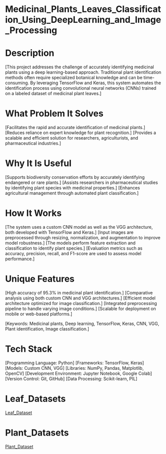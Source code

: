 # Medicinal_Plants_Leaves_Classification_Using_DeepLearning_and_Image_Processing
#  Description
[This project addresses the challenge of accurately identifying medicinal plants using a deep learning-based approach. Traditional plant identification methods often require specialized botanical knowledge and can be time-consuming. By leveraging TensorFlow and Keras, this system automates the identification process using convolutional neural networks (CNNs) trained on a labeled dataset of medicinal plant leaves.]
# What Problem It Solves
[Facilitates the rapid and accurate identification of medicinal plants.]
[Reduces reliance on expert knowledge for plant recognition.]
[Provides a scalable and efficient solution for researchers, agriculturists, and pharmaceutical industries.]
# Why It Is Useful
[Supports biodiversity conservation efforts by accurately identifying endangered or rare plants.]
[Assists researchers in pharmaceutical studies by identifying plant species with medicinal properties.]
[Enhances agricultural management through automated plant classification.]
# How It Works
[The system uses a custom CNN model as well as the VGG architecture, both developed with TensorFlow and Keras.]
[Input images are preprocessed through resizing, normalization, and augmentation to improve model robustness.]
[The models perform feature extraction and classification to identify plant species.]
[Evaluation metrics such as accuracy, precision, recall, and F1-score are used to assess model performance.]
# Unique Features
[High accuracy of 95.3% in medicinal plant identification.]
[Comparative analysis using both custom CNN and VGG architectures.]
[Efficient model architecture optimized for image classification.]
[Integrated preprocessing pipeline to handle varying image conditions.]
[Scalable for deployment on mobile or web-based platforms.]

[Keywords: Medicinal plants, Deep learning, TensorFlow, Keras, CNN, VGG, Plant identification, Image classification.]

# Tech Stack
[Programming Language: Python]
[Frameworks: TensorFlow, Keras]
[Models: Custom CNN, VGG]
[Libraries: NumPy, Pandas, Matplotlib, OpenCV]
[Development Environment: Jupyter Notebook, Google Colab]
[Version Control: Git, GitHub]
[Data Processing: Scikit-learn, PIL]

# Leaf_Datasets
[Leaf_Dataset](https://drive.google.com/drive/folders/1xrB_bc9L0YErlfFpzPdjagdhjEFHH_aP?usp=sharing)
# Plant_Datasets
[Plant_Dataset](https://drive.google.com/drive/folders/12_XH8esSBLwI03U6KqmKWQ2LXsdyf7uy?usp=sharing)
